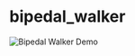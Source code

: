 # bipedal_walker

![Bipedal Walker Demo](https://github.com/Aroopjosy/bipedal_walker/blob/main/demo.gif)

